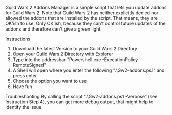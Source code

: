 Guild Wars 2 Addons Manager is a simple script that lets you update addons for Guild Wars 2.
Note that Guild Wars 2 has neither explicitly denied nor allowed the addons that are installed by the script. That means, they are OK'ish to use. Only OK'ish, because they can't control future updates of the addons and therefore can't give a green light.

Instructions
1. Download the latest Version to your Guild Wars 2 Directory
2. Open your Guild Wars 2 Directory with Explorer
3. Type into the addressbar "Powershell.exe -ExecutionPolicy RemoteSigned"
4. A Shell will open where you enter the following ".\Gw2-addons.ps1" and press enter.
5. Choose the option you want to use
6. Have fun


Troubleshooting
By calling the script ".\Gw2-addons.ps1 -Verbose" (see Instruction Step 4), you can get more debug output, that might help to identify the issue.